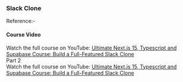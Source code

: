 ### Slack Clone

Reference:-<br>
#### Course Video<br>
Watch the full course on YouTube: [Ultimate Next.js 15, Typescript and Supabase Course: Build a Full-Featured Slack Clone](https://youtu.be/3D8Q_BMurfs)<br>
Part 2<br>
Watch the full course on YouTube: [Ultimate Next.js 15, Typescript and Supabase Course: Build a Full-Featured Slack Clone](https://youtu.be/LX3zttE15s4)
